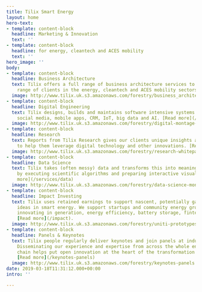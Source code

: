```yaml
---
title: Tilix Smart Energy
layout: home
hero-text:
- template: content-block
  headline: Marketing & Innovation
  text: ''
- template: content-block
  headline: for energy, cleantech and ACES mobility
  text: ''
hero_image: ''
body:
- template: content-block
  headline: Business Architecture
  text: Tilix offers a full range of business architecture services to support a broad
    range of clients in the energy, cleantech and ACES mobility sectors. [Read more.](/services/architecture)
  image: http://www.tilix.uk.s3.amazonaws.com/forestry/business_architecture_160.png
- template: content-block
  headline: Digital Engineering
  text: Tilix designs, builds and maintains software intensive systems including websites,
    social media, mobile apps, CRM, IoT, big data and AI. [Read more](/services/digital).
  image: http://www.tilix.uk.s3.amazonaws.com/forestry/digital-montage-2.png
- template: content-block
  headline: Research
  text: Reports from Tilix Research gives our clients unique insights and viewpoints
    to help them leverage digital technology and other innovations. [Read more](/services/research).
  image: http://www.tilix.uk.s3.amazonaws.com/forestry/research-whitepapers.png
- template: content-block
  headline: Data Science
  text: Tilix takes (often messy) data and transforms this into meaningful information
    by executing scientific algorithms and preparing interactive visualisations. [Read
    more](/services/data)
  image: http://www.tilix.uk.s3.amazonaws.com/forestry/data-science-montage.png
- template: content-block
  headline: Impact Investing
  text: Tilix uses retained earnings to support nascent, potentially game changing
    ideas in smart energy. We support startups and community energy groups who are
    innovating in generation, energy efficiency, battery storage, fintech and mobility.
    [Read more](/impact).
  image: http://www.tilix.uk.s3.amazonaws.com/forestry/uniti-prototypes.jpg
- template: content-block
  headline: Panels & Keynotes
  text: Tilix people regularly deliver keynotes and join panels at industry events.
    Disseminating our experience and expertise from across the whole energy value
    chain helps put open innovation at the heart of the transformation of energy.
    [Read more](/keynotes-panels)
  image: http://www.tilix.uk.s3.amazonaws.com/forestry/keynotes-panels.jpg
date: 2019-03-18T11:31:12.000+00:00
intro: ''

---
```

